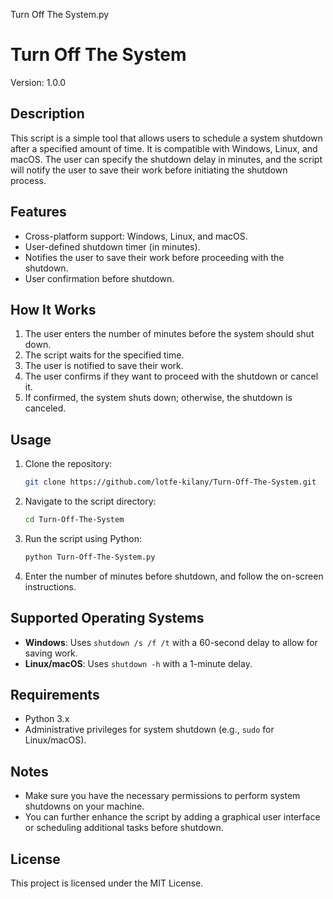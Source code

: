 Turn Off The System.py

# Turn Off The System

Version: 1.0.0

## Description

This script is a simple tool that allows users to schedule a system shutdown after a specified amount of time. It is compatible with Windows, Linux, and macOS. The user can specify the shutdown delay in minutes, and the script will notify the user to save their work before initiating the shutdown process.

## Features

- Cross-platform support: Windows, Linux, and macOS.
- User-defined shutdown timer (in minutes).
- Notifies the user to save their work before proceeding with the shutdown.
- User confirmation before shutdown.
  
## How It Works

1. The user enters the number of minutes before the system should shut down.
2. The script waits for the specified time.
3. The user is notified to save their work.
4. The user confirms if they want to proceed with the shutdown or cancel it.
5. If confirmed, the system shuts down; otherwise, the shutdown is canceled.

## Usage

1. Clone the repository:
    ```bash
    git clone https://github.com/lotfe-kilany/Turn-Off-The-System.git
    ```

2. Navigate to the script directory:
    ```bash
    cd Turn-Off-The-System
    ```

3. Run the script using Python:
    ```bash
    python Turn-Off-The-System.py
    ```

4. Enter the number of minutes before shutdown, and follow the on-screen instructions.

## Supported Operating Systems

- **Windows**: Uses `shutdown /s /f /t` with a 60-second delay to allow for saving work.
- **Linux/macOS**: Uses `shutdown -h` with a 1-minute delay.

## Requirements

- Python 3.x
- Administrative privileges for system shutdown (e.g., `sudo` for Linux/macOS).

## Notes

- Make sure you have the necessary permissions to perform system shutdowns on your machine.
- You can further enhance the script by adding a graphical user interface or scheduling additional tasks before shutdown.

## License

This project is licensed under the MIT License.
